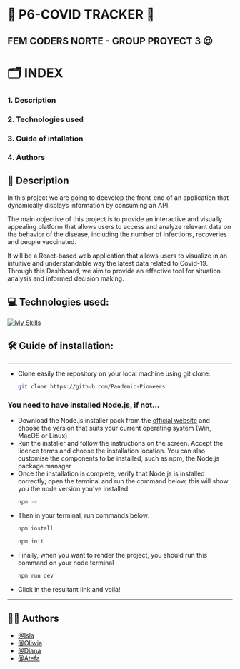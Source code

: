 # 🦠 P6-COVID TRACKER 🦠
## FEM CODERS NORTE - GROUP PROYECT 3 😍

# 🗂️ INDEX
### 1. Description
### 2. Technologies used
### 3. Guide of intallation
### 4. Authors



## 📝 Description
In this project we are going to deevelop the front-end of an application that dynamically displays information by consuming an API.

The main objective of this project is to provide an interactive and visually appealing platform that allows users to access and analyze relevant data on the behavior of the disease, including the number of infections, recoveries and people vaccinated.

It will be a React-based web application that allows users to visualize in an intuitive and understandable way the latest data related to Covid-19. Through this Dashboard, we aim to provide an effective tool for situation analysis and informed decision making.



## 💻 Technologies used:
[![My Skills](https://skillicons.dev/icons?i=js,html,css,git,github,figma,nodejs,react,discord)](https://skillicons.dev)

## 🛠️ Guide of installation:
------
- Clone easily the repository on your local machine using git clone:

  ```bash
  git clone https://github.com/Pandemic-Pioneers
  ```

### You need to have installed Node.js, if not...
- Download the Node.js installer pack from the [official website](https://nodejs.org/en) and choose the version that suits your current operating system (Win, MacOS or Linux)
- Run the installer and follow the instructions on the screen. Accept the licence terms and choose the installation location. You can also customise the components to be installed, such as npm, the Node.js package manager
- Once the installation is complete, verify that Node.js is installed correctly; open the terminal and run the command below, this will show you the node version you've installed
  ```bash
  npm -v
  ```
- Then in your terminal, run commands below:
  ```bash
  npm install
  ```
  ```bash
  npm init
  ```
- Finally, when you want to render the project, you should run this command on your node terminal
  ```bash
  npm run dev
  ```
- Click in the resultant link and voilà!
  
-----


## 👩‍💻 Authors

- [@Isla](https://github.com/islacrur)
- [@Oliwia](https://github.com/LiwKltn)
- [@Diana](https://github.com/dialomt)
- [@Atefa](https://github.com/Atefa1234)

